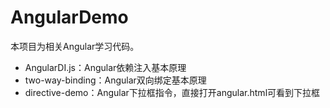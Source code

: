 ﻿# AngularDemo
本项目为相关Angular学习代码。

 - AngularDI.js：Angular依赖注入基本原理
 - two-way-binding：Angular双向绑定基本原理
 - directive-demo：Angular下拉框指令，直接打开angular.html可看到下拉框

